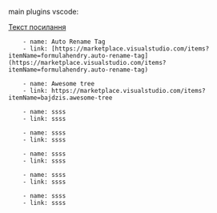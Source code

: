 main plugins vscode:

[Текст посилання](URL "Необов'язковий титул")

    	- name: Auto Rename Tag
    	- link: [https://marketplace.visualstudio.com/items?itemName=formulahendry.auto-rename-tag](https://marketplace.visualstudio.com/items?itemName=formulahendry.auto-rename-tag)

    	- name: Awesome tree
    	- link: https://marketplace.visualstudio.com/items?itemName=bajdzis.awesome-tree

    	- name: ssss
    	- link: ssss

    	- name: ssss
    	- link: ssss

    	- name: ssss
    	- link: ssss

    	- name: ssss
    	- link: ssss

    	- name: ssss
    	- link: ssss
